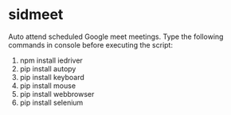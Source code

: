 # sidmeet
Auto attend scheduled Google meet meetings. 
Type the following commands in console before executing the script:
1. npm install iedriver
2. pip install autopy
3. pip install keyboard
4. pip install mouse
5. pip install webbrowser
6. pip install selenium
